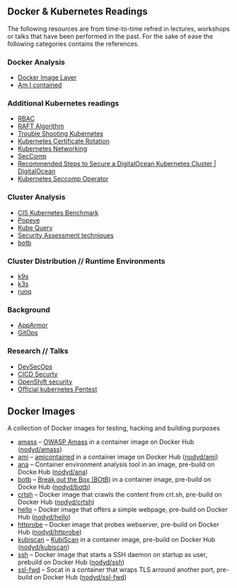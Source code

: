 
## Docker & Kubernetes Readings
The following resources are from time-to-time refred in lectures, workshops or talks that have been performed in the past. For the sake of ease the following categories contains the references.


### Docker Analysis
- [Docker Image Layer](https://github.com/wagoodman/dive)
- [Am I contained](https://github.com/genuinetools/amicontained)

### Additional Kubernetes readings
- [RBAC](https://www.cncf.io/blog/2018/08/01/demystifying-rbac-in-kubernetes/)
- [RAFT Algorithm](https://raft.github.io/)
- [Trouble Shooting Kubernetes](https://learnk8s.io/troubleshooting-deployments)
- [Kubernetes Certificate Rotation](https://kubernetes.io/docs/tasks/tls/certificate-rotation/)
- [Kubernetes Networking](https://sookocheff.com/post/kubernetes/understanding-kubernetes-networking-model/)
- [SecComp](https://itnext.io/seccomp-in-kubernetes-part-i-7-things-you-should-know-before-you-even-start-97502ad6b6d6)
- [Recommended Steps to Secure a DigitalOcean Kubernetes Cluster | DigitalOcean](https://www.digitalocean.com/community/tutorials/recommended-steps-to-secure-a-digitalocean-kubernetes-cluster)
- [Kubernetes Seccomp Operator](https://github.com/saschagrunert/seccomp-operator)

### Cluster Analysis
- [CIS Kubernetes Benchmark](https://www.cisecurity.org/benchmark/kubernetes/)
- [Popeye](https://github.com/derailed/popeye)
- [Kube Query](https://github.com/aquasecurity/kube-query)
- [Security Assessment techniques](https://kubesec.io/)
- [botb](https://github.com/brompwnie/botb)

### Cluster Distribution // Runtime Environments
- [k9s](https://github.com/derailed/k9s)
- [k3s](https://k3s.io/)
- [runq](https://github.com/gotoz/runq)

### Background
- [AppArmor](https://www.secjuice.com/apparmor-say-goodbye-to-remote-command-execution/)
- [GitOps](https://sysdig.com/blog/gitops-k8s-security-configwatch/)

### Research // Talks
- [DevSecOps](https://insinuator.net/2019/11/basta-autumn-2019/)
- [CICD Securty](https://github.com/heroku/bheu19-attacking-cloud-builds)
- [OpenShift security](https://docs.google.com/presentation/u/1/d/1o7l3BtEEQ0_P37yc5ats_DSovG6cRe7RG6OqYqbtYOY/)
- [Official kubernetes Pentest](https://www.cncf.io/blog/2019/08/06/open-sourcing-the-kubernetes-security-audit/)


## Docker Images
A collection of Docker images for testing, hacking and building purposes 

- [amass](docker-images/amass/) – [OWASP Amass](https://github.com/OWASP/Amass) in a container image on Docker Hub ([nodyd/amass](https://hub.docker.com/r/nodyd/amass))
- [ami](docker-images/ami/) – [amicontained](https://github.com/genuinetools/amicontained) in a container image on Docker Hub ([nodyd/ami](https://hub.docker.com/r/nodyd/ami))
- [ana](docker-images/ana/) – Container environment analysis tool in an image, pre-build on Docke Hub ([nodyd/ana](https://hub.docker.com/r/nodyd/ana))
- [botb](docker-images/botb/) – [Break out the Box (BOtB)](https://github.com/brompwnie/botb) in a container image, pre-build on Docke Hub ([nodyd/botb](https://hub.docker.com/r/nodyd/botb))
- [crtsh](docker-images/crtsh/) – Docker image that crawls the content from crt.sh, pre-build on Docker Hub ([nodyd/crtsh](https://hub.docker.com/r/nodyd/botb))
- [hello](docker-images/hello/) – Docker image that offers a simple webpage, pre-build on Docker Hub ([nodyd/hello](https://hub.docker.com/r/nodyd/hello))
- [httprobe](docker-images/httprobe/) – Docker image that probes webserver, pre-build on Docker Hub ([nodyd/httprobe](https://hub.docker.com/r/nodyd/httprobe))
- [kubiscan](docker-images/kubiscan) – [KubiScan](https://github.com/cyberark/KubiScan) in a container image, pre-build on Docker Hub ([nodyd/kubiscan](https://hub.docker.com/r/nodyd/kubiscan))
- [ssh](docker-images/ssh/) – Docker image that starts a SSH daemon on startup as user, prebuild on Docker Hub ([nodyd/ssh](https://hub.docker.com/r/nodyd/ssh))
- [ssl-fwd](docker-images/ssl-fwd/) – Socat in a container that wraps TLS arround another port, pre-build on Docker Hub ([nodyd/ssl-fwd](https://hub.docker.com/r/nodyd/ssl-fwd))
